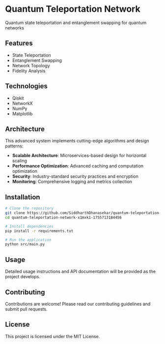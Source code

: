 # Quantum Teleportation Network

Quantum state teleportation and entanglement swapping for quantum networks

## Features

- State Teleportation
- Entanglement Swapping
- Network Topology
- Fidelity Analysis

## Technologies

- Qiskit
- NetworkX
- NumPy
- Matplotlib

## Architecture

This advanced system implements cutting-edge algorithms and design patterns:

- **Scalable Architecture**: Microservices-based design for horizontal scaling
- **Performance Optimization**: Advanced caching and computation optimization
- **Security**: Industry-standard security practices and encryption
- **Monitoring**: Comprehensive logging and metrics collection

## Installation

```bash
# Clone the repository
git clone https://github.com/SiddharthDhanasekar/quantum-teleportation-network-x1mxk1-1755713184456.git
cd quantum-teleportation-network-x1mxk1-1755713184456

# Install dependencies
pip install -r requirements.txt

# Run the application
python src/main.py
```

## Usage

Detailed usage instructions and API documentation will be provided as the project develops.

## Contributing

Contributions are welcome! Please read our contributing guidelines and submit pull requests.

## License

This project is licensed under the MIT License.
